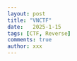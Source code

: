 ```yaml
---
layout: post
title: "VNCTF"
date:   2025-1-15
tags: [CTF, Reverse]
comments: true
author: xxx
---
```

